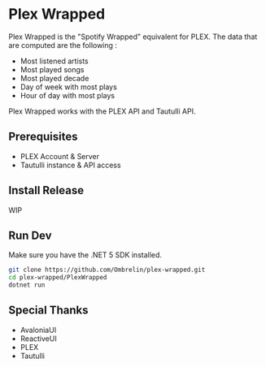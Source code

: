 # Plex Wrapped

Plex Wrapped is the "Spotify Wrapped" equivalent for PLEX. The data that are computed are the following : 

- Most listened artists
- Most played songs
- Most played decade
- Day of week with most plays
- Hour of day with most plays

Plex Wrapped works with the PLEX API and Tautulli API.

## Prerequisites

- PLEX Account & Server
- Tautulli instance & API access

## Install Release

WIP 

## Run Dev

Make sure you have the .NET 5 SDK installed.

```bash
git clone https://github.com/Ombrelin/plex-wrapped.git
cd plex-wrapped/PlexWrapped
dotnet run
```

## Special Thanks

- AvaloniaUI
- ReactiveUI
- PLEX
- Tautulli
